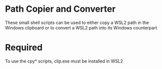 # Path Copier and Converter
These small shell scripts can be used to either copy a WSL2 path in the Windows clipboard
or to convert a WSL2 path into its Windows counterpart

# Required
To use the cpy* scripts, clip.exe must be installed in WSL2
